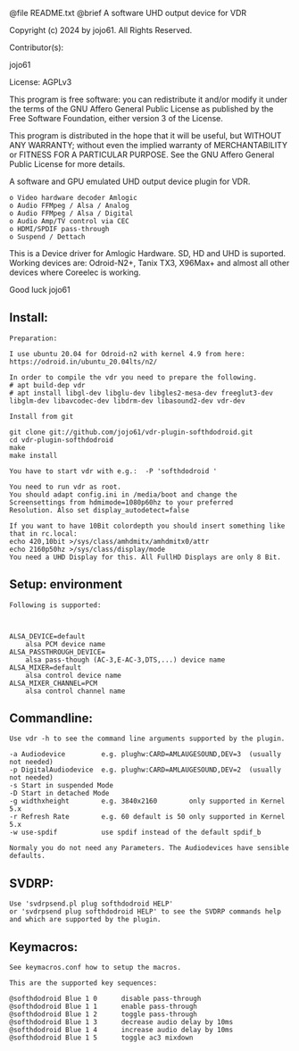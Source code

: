 @file README.txt		@brief A software UHD output device for VDR


Copyright (c) 2024 by jojo61.  All Rights Reserved.

Contributor(s):

jojo61

License: AGPLv3

This program is free software: you can redistribute it and/or modify
it under the terms of the GNU Affero General Public License as
published by the Free Software Foundation, either version 3 of the
License.

This program is distributed in the hope that it will be useful,
but WITHOUT ANY WARRANTY; without even the implied warranty of
MERCHANTABILITY or FITNESS FOR A PARTICULAR PURPOSE.  See the
GNU Affero General Public License for more details.

A software and GPU emulated UHD output device plugin for VDR.

    o Video hardware decoder Amlogic
    o Audio FFMpeg / Alsa / Analog
    o Audio FFMpeg / Alsa / Digital
    o Audio Amp/TV control via CEC
    o HDMI/SPDIF pass-through
    o Suspend / Dettach 


This is a Device driver for Amlogic Hardware.  SD, HD and UHD is suported.
Working devices are: Odroid-N2+, Tanix TX3, X96Max+ and almost all other devices where 
Coreelec is working.

Good luck
jojo61
   
    
Install:
--------
	Preparation:

	I use ubuntu 20.04 for Odroid-n2 with kernel 4.9 from here:	https://odroid.in/ubuntu_20.04lts/n2/

	In order to compile the vdr you need to prepare the following.
	# apt build-dep vdr
	# apt install libgl-dev libglu-dev libgles2-mesa-dev freeglut3-dev libglm-dev libavcodec-dev libdrm-dev libasound2-dev vdr-dev
	
	Install from git

	git clone git://github.com/jojo61/vdr-plugin-softhdodroid.git
	cd vdr-plugin-softhdodroid
	make
	make install

	You have to start vdr with e.g.:  -P 'softhdodroid '

	You need to run vdr as root.
	You should adapt config.ini in /media/boot and change the Screensettings from hdmimode=1080p60hz to your preferred 
	Resolution. Also set display_autodetect=false

	If you want to have 10Bit colordepth you should insert something like that in rc.local:
	echo 420,10bit >/sys/class/amhdmitx/amhdmitx0/attr
	echo 2160p50hz >/sys/class/display/mode
	You need a UHD Display for this. All FullHD Displays are only 8 Bit.



 


Setup:	environment
------
	Following is supported:

	
    
	ALSA_DEVICE=default
		alsa PCM device name
	ALSA_PASSTHROUGH_DEVICE=
		alsa pass-though (AC-3,E-AC-3,DTS,...) device name
	ALSA_MIXER=default
		alsa control device name
	ALSA_MIXER_CHANNEL=PCM
		alsa control channel name

    



Commandline:
------------

	Use vdr -h to see the command line arguments supported by the plugin.

    -a Audiodevice         e.g. plughw:CARD=AMLAUGESOUND,DEV=3  (usually not needed)
    -p DigitalAudiodevice  e.g. plughw:CARD=AMLAUGESOUND,DEV=2  (usually not needed)
	-s Start in suspended Mode
	-D Start in detached Mode
	-g widthxheight        e.g. 3840x2160        only supported in Kernel 5.x
	-r Refresh Rate        e.g. 60 default is 50 only supported in Kernel 5.x
	-w use-spdif           use spdif instead of the default spdif_b

	Normaly you do not need any Parameters. The Audiodevices have sensible defaults.

	


SVDRP:
------

	Use 'svdrpsend.pl plug softhdodroid HELP'
	or 'svdrpsend plug softhdodroid HELP' to see the SVDRP commands help
	and which are supported by the plugin.

Keymacros:
----------

	See keymacros.conf how to setup the macros.

	This are the supported key sequences:

	@softhdodroid Blue 1 0		disable pass-through
	@softhdodroid Blue 1 1		enable pass-through
	@softhdodroid Blue 1 2		toggle pass-through
	@softhdodroid Blue 1 3		decrease audio delay by 10ms
	@softhdodroid Blue 1 4		increase audio delay by 10ms
	@softhdodroid Blue 1 5		toggle ac3 mixdown
	

